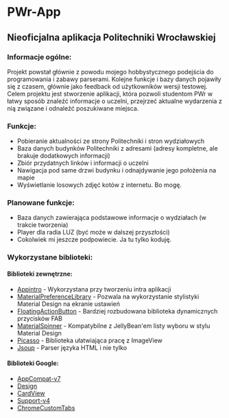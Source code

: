 # PWr-App

## Nieoficjalna aplikacja Politechniki Wrocławskiej

### Informacje ogólne:
Projekt powstał głównie z powodu mojego hobbystycznego podejścia do programowania i zabawy parserami. Kolejne funkcje i bazy danych pojawiły się z czasem, głównie jako feedback od użytkowników wersji testowej. Celem projektu jest stworzenie aplikacji, która pozwoli studentom PWr w łatwy sposób znaleźć informacje o uczelni, przejrzeć aktualne wydarzenia z nią związane i odnaleźć poszukiwane miejsca.

### Funkcje:
* Pobieranie aktualności ze strony Politechniki i stron wydziałowych
* Baza danych budynków Politechniki z adresami (adresy kompletne, ale brakuje dodatkowych informacji)
* Zbiór przydatnych linków i informacji o uczelni
* Nawigacja pod same drzwi budynku i odnajdywanie jego położenia na mapie
* Wyświetlanie losowych zdjęć kotów z internetu. Bo mogę.

### Planowane funkcje:
* Baza danych zawierająca podstawowe informacje o wydziałach (w trakcie tworzenia)
* Player dla radia LUZ (być może w dalszej przyszłości)
* Cokolwiek mi jeszcze podpowiecie. Ja tu tylko koduję.

### Wykorzystane biblioteki:

#### Biblioteki zewnętrzne:
* [Appintro](https://github.com/PaoloRotolo/AppIntro) - Wykorzystana przy tworzeniu intra aplikacji
* [MaterialPreferenceLibrary](https://github.com/AndroidDeveloperLB/MaterialPreferenceLibrary) - Pozwala na wykorzystanie stylistyki Material Design na ekranie ustawień
* [FloatingActionButton](https://github.com/Clans/FloatingActionButton) - Bardziej rozbudowana biblioteka dynamicznych przycisków FAB
* [MaterialSpinner](https://github.com/jaredrummler/Material-Spinner) - Kompatybilne z JellyBean'em listy wyboru w stylu Material Design
* [Picasso](https://github.com/square/picasso) - Biblioteka ułatwiająca pracę z ImageView
* [Jsoup](https://github.com/jhy/jsoup/) - Parser języka HTML i nie tylko

#### Biblioteki Google:
* [AppCompat-v7](https://github.com/android/platform_frameworks_support/tree/master/v7/appcompat)
* [Design](https://github.com/googlecodelabs/android-design-library)
* [CardView](https://github.com/googlesamples/android-CardView)
* [Support-v4](https://github.com/android/platform_frameworks_support/tree/master/v4/java/android/support/v4)
* [ChromeCustomTabs](https://github.com/GoogleChrome/custom-tabs-client)
